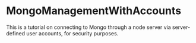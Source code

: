 # MongoManagementWithAccounts
This is a tutorial on connecting to Mongo through a node server via server-defined user accounts, for security purposes.
